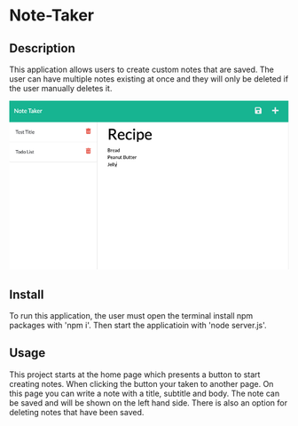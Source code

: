 # Note-Taker

## Description

This application allows users to create custom notes that are saved. The user can have multiple notes existing at once and they will only be deleted if the user manually deletes it.

![alt text](./public/assets/Screen%20Shot%202022-10-19%20at%207.17.20%20PM.png)

## Install

To run this application, the user must open the terminal install npm packages with 'npm i'. Then start the applicatioin with 'node server.js'.

## Usage

This project starts at the home page which presents a button to start creating notes. When clicking the button your taken to another page. On this page you can write a note with a title, subtitle and body. The note can be saved and will be shown on the left hand side. There is also an option for deleting notes that have been saved.

